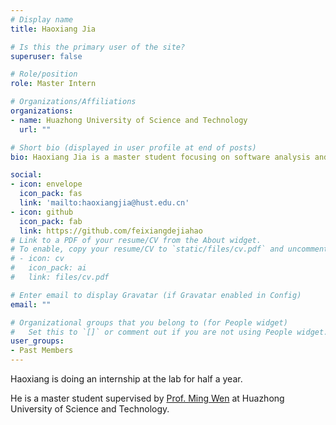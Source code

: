 ```yaml
---
# Display name
title: Haoxiang Jia

# Is this the primary user of the site?
superuser: false

# Role/position
role: Master Intern

# Organizations/Affiliations
organizations:
- name: Huazhong University of Science and Technology
  url: ""

# Short bio (displayed in user profile at end of posts)
bio: Haoxiang Jia is a master student focusing on software analysis and testing.

social:
- icon: envelope
  icon_pack: fas
  link: 'mailto:haoxiangjia@hust.edu.cn'
- icon: github
  icon_pack: fab
  link: https://github.com/feixiangdejiahao
# Link to a PDF of your resume/CV from the About widget.
# To enable, copy your resume/CV to `static/files/cv.pdf` and uncomment the lines below.
# - icon: cv
#   icon_pack: ai
#   link: files/cv.pdf

# Enter email to display Gravatar (if Gravatar enabled in Config)
email: ""

# Organizational groups that you belong to (for People widget)
#   Set this to `[]` or comment out if you are not using People widget.
user_groups:
- Past Members
---
```

Haoxiang is doing an internship at the lab for half a year.

He is a master student supervised by [Prof. Ming Wen](https://mingwen-cs.github.io/) at Huazhong University of Science and Technology. 

